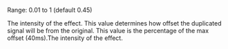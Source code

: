 Range: 0.01 to 1 (default 0.45)

The intensity of the effect. This value determines how offset the duplicated signal will be from the original. This value is the percentage of the max offset (40ms).The intensity of the effect.